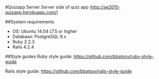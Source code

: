 #Quizapp Server
Server side of quiz app (http://se2015-quizapp.herokuapp.com/)

##System requirements
* OS: Ubuntu 14.04 LTS or higher
* Database: PostgreSQL 9.x
* Ruby 2.2.3
* Rails 4.2.4

##Style guides
Ruby style guide: https://github.com/bbatsov/ruby-style-guide

Rails style guide: https://github.com/bbatsov/rails-style-guide

